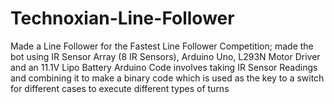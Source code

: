 # Technoxian-Line-Follower
Made a Line Follower for the Fastest Line Follower Competition; made the bot using IR Sensor Array (8 IR Sensors), Arduino Uno, L293N Motor Driver and an 11.1V Lipo Battery
Arduino Code involves taking IR Sensor Readings and combining it to make a binary code which is used as the key to a switch for different cases to execute different types of turns
